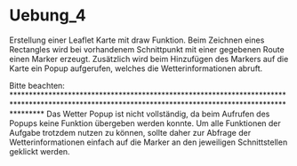 # Uebung_4

Erstellung einer Leaflet Karte mit draw Funktion. Beim Zeichnen eines Rectangles wird bei vorhandenem Schnittpunkt mit einer gegebenen Route einen Marker erzeugt. 
Zusätzlich wird beim Hinzufügen des Markers auf die Karte ein Popup aufgerufen, welches die Wetterinformationen abruft. 

Bitte beachten: *******************************************************************************************************************************************************
Das Wetter Popup ist nicht vollständig, da beim Aufrufen des Popups keine Funktion übergeben werden konnte. Um alle Funktionen der Aufgabe trotzdem nutzen zu können, sollte daher
zur Abfrage der Wetterinformationen einfach auf die Marker an den jeweiligen Schnittstellen geklickt werden. 
